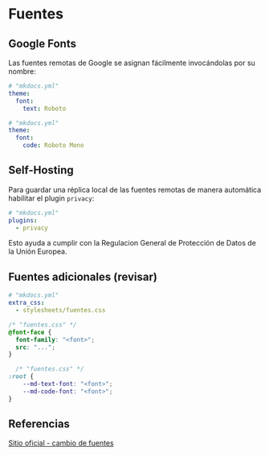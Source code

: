 

# Fuentes




## Google Fonts


Las fuentes remotas de Google se asignan fácilmente invocándolas por su nombre:


``` yaml title="Fuentes de Google - texto y enlaces"
# "mkdocs.yml"
theme:
  font:
    text: Roboto
```

``` yaml title="Fuentes de Google - bloques de código"
# "mkdocs.yml"
theme:
  font:
    code: Roboto Mono
```



## Self-Hosting

Para guardar una réplica local de las fuentes remotas de manera automática habilitar el plugin `privacy`:

``` yaml title="Self-Hosting de fuentes"
# "mkdocs.yml"
plugins:
  - privacy
```

Esto ayuda a cumplir con la Regulacion General de Protección de Datos de la Unión Europea.






## Fuentes adicionales (revisar)


``` yaml title="Fuentes adicionales  - Habilitación"
# "mkdocs.yml"
extra_css:
  - stylesheets/fuentes.css
```


```css  title="Fuentes adicionales- Agregado"
/* "fuentes.css" */
@font-face {
  font-family: "<font>";
  src: "...";
}
```


```css  title="Fuentes adicionales - Uso"
  /* "fuentes.css" */
:root {
    --md-text-font: "<font>"; 
    --md-code-font: "<font>";
}
```



## Referencias


[Sitio oficial - cambio de fuentes](https://squidfunk.github.io/mkdocs-material/setup/changing-the-fonts/#additional-fonts-regular-font)